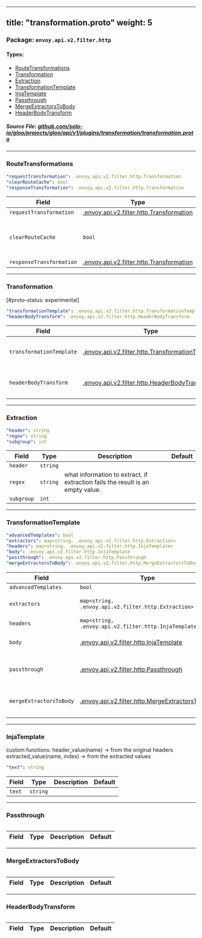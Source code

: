 
---
title: "transformation.proto"
weight: 5
---

<!-- Code generated by solo-kit. DO NOT EDIT. -->


### Package: `envoy.api.v2.filter.http` 
#### Types:


- [RouteTransformations](#routetransformations)
- [Transformation](#transformation)
- [Extraction](#extraction)
- [TransformationTemplate](#transformationtemplate)
- [InjaTemplate](#injatemplate)
- [Passthrough](#passthrough)
- [MergeExtractorsToBody](#mergeextractorstobody)
- [HeaderBodyTransform](#headerbodytransform)
  



##### Source File: [github.com/solo-io/gloo/projects/gloo/api/v1/plugins/transformation/transformation.proto](https://github.com/solo-io/gloo/blob/master/projects/gloo/api/v1/plugins/transformation/transformation.proto)





---
### RouteTransformations



```yaml
"requestTransformation": .envoy.api.v2.filter.http.Transformation
"clearRouteCache": bool
"responseTransformation": .envoy.api.v2.filter.http.Transformation

```

| Field | Type | Description | Default |
| ----- | ---- | ----------- |----------- | 
| `requestTransformation` | [.envoy.api.v2.filter.http.Transformation](../transformation.proto.sk#transformation) |  |  |
| `clearRouteCache` | `bool` | clear the route cache if the request transformation was applied. |  |
| `responseTransformation` | [.envoy.api.v2.filter.http.Transformation](../transformation.proto.sk#transformation) |  |  |




---
### Transformation

 
[#proto-status: experimental]

```yaml
"transformationTemplate": .envoy.api.v2.filter.http.TransformationTemplate
"headerBodyTransform": .envoy.api.v2.filter.http.HeaderBodyTransform

```

| Field | Type | Description | Default |
| ----- | ---- | ----------- |----------- | 
| `transformationTemplate` | [.envoy.api.v2.filter.http.TransformationTemplate](../transformation.proto.sk#transformationtemplate) |  Only one of `transformationTemplate` or `headerBodyTransform` can be set. |  |
| `headerBodyTransform` | [.envoy.api.v2.filter.http.HeaderBodyTransform](../transformation.proto.sk#headerbodytransform) |  Only one of `headerBodyTransform` or `transformationTemplate` can be set. |  |




---
### Extraction



```yaml
"header": string
"regex": string
"subgroup": int

```

| Field | Type | Description | Default |
| ----- | ---- | ----------- |----------- | 
| `header` | `string` |  |  |
| `regex` | `string` | what information to extract. if extraction fails the result is an empty value. |  |
| `subgroup` | `int` |  |  |




---
### TransformationTemplate



```yaml
"advancedTemplates": bool
"extractors": map<string, .envoy.api.v2.filter.http.Extraction>
"headers": map<string, .envoy.api.v2.filter.http.InjaTemplate>
"body": .envoy.api.v2.filter.http.InjaTemplate
"passthrough": .envoy.api.v2.filter.http.Passthrough
"mergeExtractorsToBody": .envoy.api.v2.filter.http.MergeExtractorsToBody

```

| Field | Type | Description | Default |
| ----- | ---- | ----------- |----------- | 
| `advancedTemplates` | `bool` |  |  |
| `extractors` | `map<string, .envoy.api.v2.filter.http.Extraction>` | Extractors are in the origin request language domain. |  |
| `headers` | `map<string, .envoy.api.v2.filter.http.InjaTemplate>` |  |  |
| `body` | [.envoy.api.v2.filter.http.InjaTemplate](../transformation.proto.sk#injatemplate) |  Only one of `body`, or `mergeExtractorsToBody` can be set. |  |
| `passthrough` | [.envoy.api.v2.filter.http.Passthrough](../transformation.proto.sk#passthrough) |  Only one of `passthrough`, or `mergeExtractorsToBody` can be set. |  |
| `mergeExtractorsToBody` | [.envoy.api.v2.filter.http.MergeExtractorsToBody](../transformation.proto.sk#mergeextractorstobody) |  Only one of `mergeExtractorsToBody`, or `passthrough` can be set. |  |




---
### InjaTemplate

 
custom functions:
header_value(name) -> from the original headers
extracted_value(name, index) -> from the extracted values

```yaml
"text": string

```

| Field | Type | Description | Default |
| ----- | ---- | ----------- |----------- | 
| `text` | `string` |  |  |




---
### Passthrough



```yaml

```

| Field | Type | Description | Default |
| ----- | ---- | ----------- |----------- | 




---
### MergeExtractorsToBody



```yaml

```

| Field | Type | Description | Default |
| ----- | ---- | ----------- |----------- | 




---
### HeaderBodyTransform



```yaml

```

| Field | Type | Description | Default |
| ----- | ---- | ----------- |----------- | 





<!-- Start of HubSpot Embed Code -->
<script type="text/javascript" id="hs-script-loader" async defer src="//js.hs-scripts.com/5130874.js"></script>
<!-- End of HubSpot Embed Code -->
